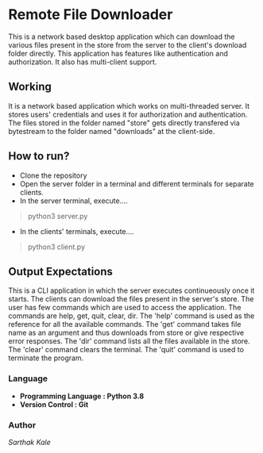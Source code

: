 # Remote File Downloader
This is a network based desktop application which can download the various files present in the store from the server to the client's download folder directly. This application has features like authentication and authorization. It also has multi-client support.

## Working
It is a network based application which works on multi-threaded server. It stores users' credentials and uses it for authorization and authentication. The files stored in the folder named "store" gets directly transfered via bytestream to the folder named "downloads" at the client-side.

## How to run?
* Clone the repository
* Open the server folder in a terminal and different terminals for separate clients.
* In the server terminal, execute....
> python3 server.py
* In the clients' terminals, execute....
> python3 client.py

## Output Expectations
This is a CLI application in which the server executes continueously once it starts. The clients can download the files present in the server's store. The user has few commands which are used to access the application.
The commands are help, get, quit, clear, dir.
The 'help' command is used as the reference for all the available commands.
The 'get' command takes file name as an argument and thus downloads from store or give respective error responses.
The 'dir' command lists all the files available in the store.
The 'clear' command clears the terminal.
The 'quit' command is used to terminate the program.

### Language
* **Programming Language : Python 3.8**
* **Version Control : Git**

### Author
_Sarthak Kale_